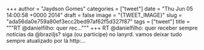 
+++
author = "Jaydson Gomes"
categories = ["tweet"]
date = "Thu Jun 05 14:00:58 +0000 2014"
draft = false
image = "{TWEET_IMAGE}"
slug = "ada56da0e759a80ef3ecc2bed97af62f5d327f87"
tags = ["tweet"]
title = """RT @danielfilho: quer rec..."""
+++
RT @danielfilho: quer receber sempre notícias da @braziljs? siga (ou participe) no lanyrd. vamos deixar tudo sempre atualizado por lá http:…
